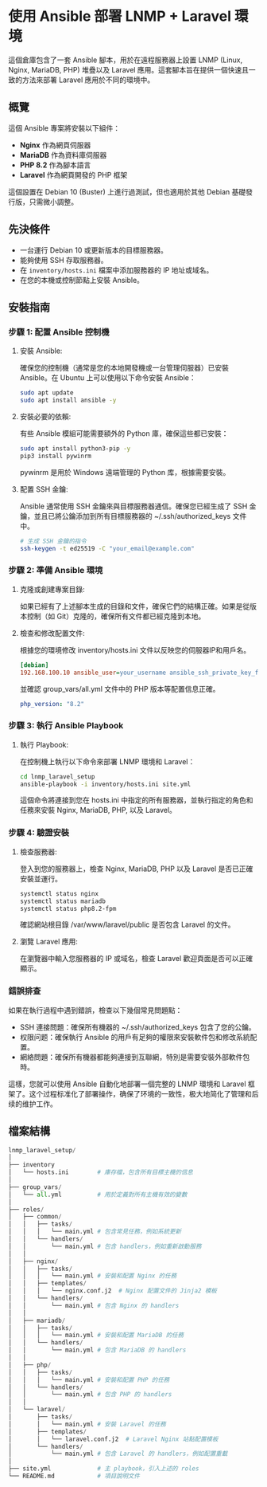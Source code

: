 # 使用 Ansible 部署 LNMP + Laravel 環境

這個倉庫包含了一套 Ansible 腳本，用於在遠程服務器上設置 LNMP (Linux, Nginx, MariaDB, PHP) 堆疊以及 Laravel 應用。這套腳本旨在提供一個快速且一致的方法來部署 Laravel 應用於不同的環境中。

## 概覽

這個 Ansible 專案將安裝以下組件：
- **Nginx** 作為網頁伺服器
- **MariaDB** 作為資料庫伺服器
- **PHP 8.2** 作為腳本語言
- **Laravel** 作為網頁開發的 PHP 框架

這個設置在 Debian 10 (Buster) 上進行過測試，但也適用於其他 Debian 基礎發行版，只需微小調整。

## 先決條件

- 一台運行 Debian 10 或更新版本的目標服務器。
- 能夠使用 SSH 存取服務器。
- 在 `inventory/hosts.ini` 檔案中添加服務器的 IP 地址或域名。
- 在您的本機或控制節點上安裝 Ansible。


## 安裝指南


### 步驟 1: 配置 Ansible 控制機
1. 安裝 Ansible:

    確保您的控制機（通常是您的本地開發機或一台管理伺服器）已安裝 Ansible。在 Ubuntu 上可以使用以下命令安裝 Ansible：

    ```bash
    sudo apt update
    sudo apt install ansible -y
    ```
2. 安裝必要的依賴:

    有些 Ansible 模組可能需要額外的 Python 庫，確保這些都已安裝：

    ```bash
    sudo apt install python3-pip -y
    pip3 install pywinrm
    ```
    pywinrm 是用於 Windows 遠端管理的 Python 库，根據需要安裝。

3. 配置 SSH 金鑰:

    Ansible 通常使用 SSH 金鑰來與目標服務器通信。確保您已經生成了 SSH 金鑰，並且已將公鑰添加到所有目標服務器的 ~/.ssh/authorized_keys 文件中。


    ```bash
    # 生成 SSH 金鑰的指令
    ssh-keygen -t ed25519 -C "your_email@example.com"
    ```

### 步驟 2: 準備 Ansible 環境
1. 克隆或創建專案目錄:

    如果已經有了上述腳本生成的目錄和文件，確保它們的結構正確。如果是從版本控制（如 Git）克隆的，確保所有文件都已經克隆到本地。

2. 檢查和修改配置文件:

    根據您的環境修改 inventory/hosts.ini 文件以反映您的伺服器IP和用戶名。

    ```ini
    [debian]
    192.168.100.10 ansible_user=your_username ansible_ssh_private_key_file=/path/to/private/key
    ```
    並確認 group_vars/all.yml 文件中的 PHP 版本等配置信息正確。

    ```yaml
    php_version: "8.2"
    ```

### 步驟 3: 執行 Ansible Playbook
1. 執行 Playbook:

    在控制機上執行以下命令來部署 LNMP 環境和 Laravel：

    ```bash
    cd lnmp_laravel_setup
    ansible-playbook -i inventory/hosts.ini site.yml
    ```
    這個命令將連接到您在 hosts.ini 中指定的所有服務器，並執行指定的角色和任務來安裝 Nginx, MariaDB, PHP, 以及 Laravel。

### 步驟 4: 驗證安裝
1. 檢查服務器:

    登入到您的服務器上，檢查 Nginx, MariaDB, PHP 以及 Laravel 是否已正確安裝並運行。

    ```bash
    systemctl status nginx
    systemctl status mariadb
    systemctl status php8.2-fpm
    ```
    確認網站根目錄 /var/www/laravel/public 是否包含 Laravel 的文件。

2. 瀏覽 Laravel 應用:

    在瀏覽器中輸入您服務器的 IP 或域名，檢查 Laravel 歡迎頁面是否可以正確顯示。

### 錯誤排查

如果在執行過程中遇到錯誤，檢查以下幾個常見問題點：

- SSH 連接問題：確保所有機器的 ~/.ssh/authorized_keys 包含了您的公鑰。
- 权限问题：確保執行 Ansible 的用戶有足夠的權限來安裝軟件包和修改系統配置。
- 網絡問題：確保所有機器都能夠連接到互聯網，特別是需要安裝外部軟件包時。

這樣，您就可以使用 Ansible 自動化地部署一個完整的 LNMP 環境和 Laravel 框架了。这个过程标准化了部署操作，确保了环境的一致性，极大地简化了管理和后续的维护工作。

## 檔案結構

```python
lnmp_laravel_setup/
│
├── inventory
│   └── hosts.ini        # 庫存檔，包含所有目標主機的信息
│
├── group_vars/
│   └── all.yml          # 用於定義對所有主機有效的變數
│
├── roles/
│   ├── common/
│   │   ├── tasks/
│   │   │   └── main.yml # 包含常見任務，例如系統更新
│   │   └── handlers/
│   │       └── main.yml # 包含 handlers，例如重新啟動服務
│   │
│   ├── nginx/
│   │   ├── tasks/
│   │   │   └── main.yml # 安裝和配置 Nginx 的任務
│   │   ├── templates/
│   │   │   └── nginx.conf.j2  # Nginx 配置文件的 Jinja2 模板
│   │   └── handlers/
│   │       └── main.yml # 包含 Nginx 的 handlers
│   │
│   ├── mariadb/
│   │   ├── tasks/
│   │   │   └── main.yml # 安裝和配置 MariaDB 的任務
│   │   └── handlers/
│   │       └── main.yml # 包含 MariaDB 的 handlers
│   │
│   ├── php/
│   │   ├── tasks/
│   │   │   └── main.yml # 安裝和配置 PHP 的任務
│   │   └── handlers/
│   │       └── main.yml # 包含 PHP 的 handlers
│   │
│   └── laravel/
│       ├── tasks/
│       │   └── main.yml # 安裝 Laravel 的任務
│       ├── templates/
│       │   └── laravel.conf.j2  # Laravel Nginx 站點配置模板
│       └── handlers/
│           └── main.yml # 包含 Laravel 的 handlers，例如配置重載
│
├── site.yml             # 主 playbook，引入上述的 roles
└── README.md            # 項目說明文件
```